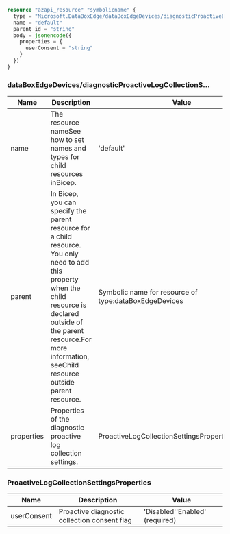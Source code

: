 ```terraform
resource "azapi_resource" "symbolicname" {
  type = "Microsoft.DataBoxEdge/dataBoxEdgeDevices/diagnosticProactiveLogCollectionSettings@2022-12-01-preview"
  name = "default"
  parent_id = "string"
  body = jsonencode({
    properties = {
      userConsent = "string"
    }
  })
}

```

### dataBoxEdgeDevices/diagnosticProactiveLogCollectionS...

| Name | Description | Value |
|-|-|-|
| name | The resource nameSee how to set names and types for child resources inBicep. | 'default' |
| parent | In Bicep, you can specify the parent resource for a child resource. You only need to add this property when the child resource is declared outside of the parent resource.For more information, seeChild resource outside parent resource. | Symbolic name for resource of type:dataBoxEdgeDevices |
| properties | Properties of the diagnostic proactive log collection settings. | ProactiveLogCollectionSettingsProperties(required) |


### ProactiveLogCollectionSettingsProperties

| Name | Description | Value |
|-|-|-|
| userConsent | Proactive diagnostic collection consent flag | 'Disabled''Enabled' (required) |


